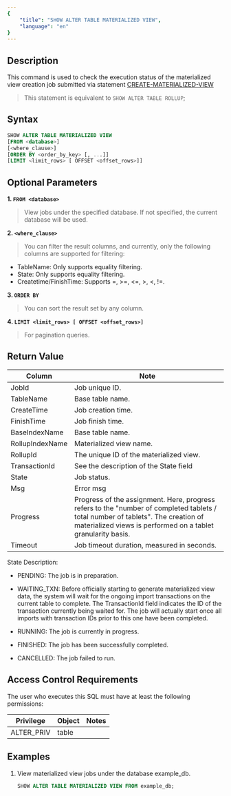 ```yaml
---
{
    "title": "SHOW ALTER TABLE MATERIALIZED VIEW",
    "language": "en"
}
---
```


<!--
Licensed to the Apache Software Foundation (ASF) under one
or more contributor license agreements.  See the NOTICE file
distributed with this work for additional information
regarding copyright ownership.  The ASF licenses this file
to you under the Apache License, Version 2.0 (the
"License"); you may not use this file except in compliance
with the License.  You may obtain a copy of the License at

  http://www.apache.org/licenses/LICENSE-2.0

Unless required by applicable law or agreed to in writing,
software distributed under the License is distributed on an
"AS IS" BASIS, WITHOUT WARRANTIES OR CONDITIONS OF ANY
KIND, either express or implied.  See the License for the
specific language governing permissions and limitations
under the License.
-->

## Description

This command is used to check the execution status of the materialized view creation job submitted via statement [CREATE-MATERIALIZED-VIEW](../../../sql-statements/table-and-view/materialized-view/CREATE-MATERIALIZED-VIEW.md)

> This statement is equivalent to `SHOW ALTER TABLE ROLLUP`;

## Syntax

```sql
SHOW ALTER TABLE MATERIALIZED VIEW
[FROM <database>]
[<where_clause>]
[ORDER BY <order_by_key> [, ...]]
[LIMIT <limit_rows> [ OFFSET <offset_rows>]]
```

## Optional Parameters

**1. `FROM <database>`**

> View jobs under the specified database. If not specified, the current database will be used.

**2. `<where_clause>`**

> You can filter the result columns, and currently, only the following columns are supported for filtering:
- TableName: Only supports equality filtering.
- State: Only supports equality filtering.
- Createtime/FinishTime: Supports =, >=, <=, >, <, !=.

**3. `ORDER BY`**

> You can sort the result set by any column.

**4. `LIMIT <limit_rows> [ OFFSET <offset_rows>]`**

> For pagination queries.

## Return Value

| Column                 | Note                                                        |
|--------------------|-------------------------------------------------------------|
| JobId               | Job unique ID.                                              |
| TableName               | Base table name.                                            |
| CreateTime        | Job creation time.                                          |
| FinishTime           | Job finish time.                                            |
| BaseIndexName          | Base table name.                                            |
| RollupIndexName            | Materialized view name.                                     |
| RollupId | The unique ID of the materialized view.                     |
| TransactionId               | See the description of the State field                      |
| State           | Job status.                                                 |
| Msg          | Error msg                                                   |
| Progress          | Progress of the assignment. Here, progress refers to the "number of completed tablets / total number of tablets". The creation of materialized views is performed on a tablet granularity basis. |
| Timeout          | Job timeout duration, measured in seconds.                                                 |

State Description:
- PENDING: The job is in preparation.

- WAITING_TXN: Before officially starting to generate materialized view data, the system will wait for the ongoing import transactions on the current table to complete. The TransactionId field indicates the ID of the transaction currently being waited for. The job will actually start once all imports with transaction IDs prior to this one have been completed.

- RUNNING: The job is currently in progress.

- FINISHED: The job has been successfully completed.

- CANCELLED: The job failed to run.

## Access Control Requirements

The user who executes this SQL must have at least the following permissions:

| Privilege  | Object | Notes |
|------------|--------|----|
| ALTER_PRIV | table  |    |

## Examples

1. View materialized view jobs under the database example_db.

   ```sql
   SHOW ALTER TABLE MATERIALIZED VIEW FROM example_db;
   ```

